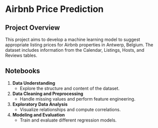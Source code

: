 
# Airbnb Price Prediction

## Project Overview
This project aims to develop a machine learning model to suggest appropriate listing prices for Airbnb properties in Antwerp, Belgium. The dataset includes information from the Calendar, Listings, Hosts, and Reviews tables.

## Notebooks
1. **Data Understanding**
   - Explore the structure and content of the dataset.
2. **Data Cleaning and Preprocessing**
   - Handle missing values and perform feature engineering.
3. **Exploratory Data Analysis**
   - Visualize relationships and compute correlations.
4. **Modeling and Evaluation**
   - Train and evaluate different regression models.
